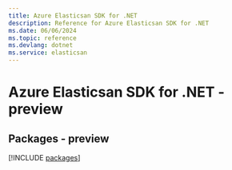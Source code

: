 ```yaml
---
title: Azure Elasticsan SDK for .NET
description: Reference for Azure Elasticsan SDK for .NET
ms.date: 06/06/2024
ms.topic: reference
ms.devlang: dotnet
ms.service: elasticsan
---
```

# Azure Elasticsan SDK for .NET - preview
## Packages - preview
[!INCLUDE [packages](elasticsan-index.md)]